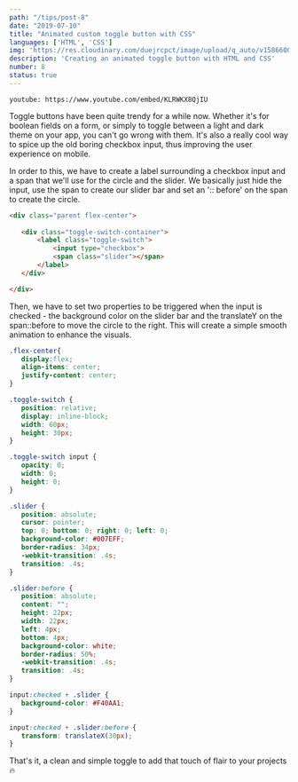 ```yaml
---
path: "/tips/post-8"
date: "2019-07-10"
title: "Animated custom toggle button with CSS"
languages: ['HTML', 'CSS']
img: 'https://res.cloudinary.com/duejrcpct/image/upload/q_auto/v1586600134/tips/8-1_ckmj06.jpg'
description: 'Creating an animated toggle button with HTML and CSS'
number: 8
status: true
---
```


`youtube: https://www.youtube.com/embed/KLRWKX8QjIU`

Toggle buttons have been quite trendy for a while now. Whether it's for boolean fields on a form, or simply to toggle between a light and dark theme on your app, you can't go wrong with them. It's also a really cool way to spice up the old boring checkbox input, thus improving the user experience on mobile.

In order to this, we have to create a label surrounding a checkbox input and a span that we'll use for the circle and the slider.
We basically just hide the input, use the span to create our slider bar and set an ':: before' on the span to create the circle.

 ```html
 <div class="parent flex-center">
            
    <div class="toggle-switch-container">
        <label class="toggle-switch">
            <input type="checkbox">
            <span class="slider"></span>
        </label>
    </div>

</div>
 ```

Then, we have to set two properties to be triggered when the input is checked - the background color on the slider bar and the translateY on the span::before to move the circle to the right.
This will create a simple smooth animation to enhance the visuals.


 ```css
.flex-center{
    display:flex;
    align-items: center;
    justify-content: center;
}

.toggle-switch {
    position: relative;
    display: inline-block;
    width: 60px;
    height: 30px;
}

.toggle-switch input {
    opacity: 0;
    width: 0;
    height: 0;
}

.slider {
    position: absolute;
    cursor: pointer;
    top: 0; bottom: 0; right: 0; left: 0;
    background-color: #007EFF;
    border-radius: 34px;
    -webkit-transition: .4s;
    transition: .4s;
}

.slider:before {
    position: absolute;
    content: "";
    height: 22px;
    width: 22px;
    left: 4px;
    bottom: 4px;
    background-color: white;
    border-radius: 50%;
    -webkit-transition: .4s;
    transition: .4s;
}

input:checked + .slider {
    background-color: #F40AA1;
}

input:checked + .slider:before {
    transform: translateX(30px);
}

 ```

That's it, a clean and simple toggle to add that touch of flair to your projects 🔥
